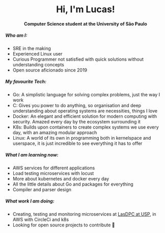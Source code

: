 <h1 align="center"> Hi, I'm Lucas! </h1>
<h4 align="center"> Computer Science student at the University of São Paulo </h4>
<h5> Who am I: </h5>
<ul>
  <li> SRE in the making </li>
  <li> Experienced Linux user </li>
  <li> Curious Programmer not satisfied with quick solutions without understanding concepts </li>
  <li> Open source aficionado since 2019 </li>
</ul>
<h5> My favourite Tech: </h5>
<ul>
  <li> Go: A simplistic language for solving complex problems, just the way I work </li>
  <li> C: Gives you power to do anything, so organisation and deep understanding about operating systems are necessities, things I love </li>
  <li> Docker: An elegant and efficient solution for modern computing with security. Amazed every day by the ecosystem surrounding it </li>
  <li> K8s: Builds upon containers to create complex systems we use every day, with an amazing modular approach </li>
  <li> Linux: A world of its own in programming both in kernelspace and userspace, it is just incredible to see everything it has to offer </li>
</ul>
<h5> What I am learning now: </h5>
<ul>
  <li> AWS services for different applications </li>
  <li> Load testing microservices with locust </li>
  <li> More about kubernetes and docker every day </li>
  <li> All the little details about Go and packages for everything </li>
  <li> Compiler and parser design </li>
</ul>
<h5> What work I am doing: </h5>
<ul>
  <li> Creating, testing and monitoring microservices at <a href="https://github.com/lasdpc-icmc/"> LasDPC at USP</a>, in AWS with CircleCi and k8s </li>
  <li> Looking for open source projects to contribute 👀 </li
</ul>
